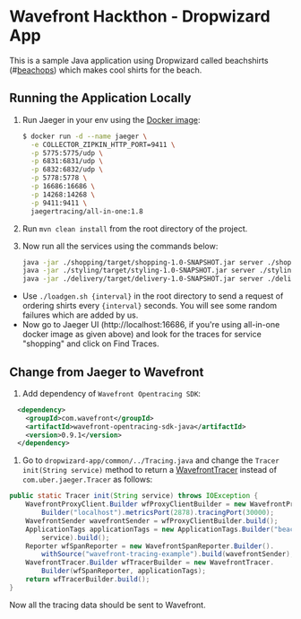 # Wavefront Hackthon - Dropwizard App

This is a sample Java application using Dropwizard called beachshirts (#[beachops](https://medium.com/@matthewzeier/thoughts-from-an-operations-wrangler-how-we-use-alerts-to-monitor-wavefront-71329c5e57a8)) which makes cool shirts for the beach.

## Running the Application Locally

1. Run Jaeger in your env using the [Docker image](https://www.jaegertracing.io/docs/getting-started):

   ```bash
   $ docker run -d --name jaeger \
     -e COLLECTOR_ZIPKIN_HTTP_PORT=9411 \
     -p 5775:5775/udp \
     -p 6831:6831/udp \
     -p 6832:6832/udp \
     -p 5778:5778 \
     -p 16686:16686 \
     -p 14268:14268 \
     -p 9411:9411 \
     jaegertracing/all-in-one:1.8
   ```

2. Run `mvn clean install` from the root directory of the project.

3. Now run all the services using the commands below:

   ```bash
   java -jar ./shopping/target/shopping-1.0-SNAPSHOT.jar server ./shopping/app.yaml
   java -jar ./styling/target/styling-1.0-SNAPSHOT.jar server ./styling/app.yaml
   java -jar ./delivery/target/delivery-1.0-SNAPSHOT.jar server ./delivery/app.yaml
   ```

- Use `./loadgen.sh {interval}` in the root directory to send a request of ordering shirts every `{interval}` seconds. You will see some random failures which are added by us.
- Now go to Jaeger UI (http://localhost:16686, if you're using all-in-one docker image as given above) and look for the traces for service "shopping" and click on Find Traces.

## Change from Jaeger to Wavefront

1. Add dependency of `Wavefront Opentracing SDK`:

```xml
  <dependency>
    <groupId>com.wavefront</groupId>
    <artifactId>wavefront-opentracing-sdk-java</artifactId>
    <version>0.9.1</version>
  </dependency>
```

1. Go to `dropwizard-app/common/../Tracing.java` and change the `Tracer init(String service)` method to return a [WavefrontTracer](https://github.com/wavefrontHQ/wavefront-opentracing-sdk-java#set-up-a-tracer) instead of `com.uber.jaeger.Tracer` as follows:

```java
public static Tracer init(String service) throws IOException {
    WavefrontProxyClient.Builder wfProxyClientBuilder = new WavefrontProxyClient.
        Builder("localhost").metricsPort(2878).tracingPort(30000);
    WavefrontSender wavefrontSender = wfProxyClientBuilder.build();
    ApplicationTags applicationTags = new ApplicationTags.Builder("beachshirts",
        service).build();
    Reporter wfSpanReporter = new WavefrontSpanReporter.Builder().
        withSource("wavefront-tracing-example").build(wavefrontSender);
    WavefrontTracer.Builder wfTracerBuilder = new WavefrontTracer.
        Builder(wfSpanReporter, applicationTags);
    return wfTracerBuilder.build();
}
```

Now all the tracing data should be sent to Wavefront.